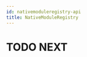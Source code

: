 ```yaml
---
id: nativemoduleregistry-api
title: NativeModuleRegistry
---
```


# TODO NEXT


<!-- // Copyright (c) Microsoft Corporation. All rights reserved.
// Licensed under the MIT License.

import "NativeModuleBase.idl";

namespace Microsoft.ReactNative.Bridge
{
  [webhosthidden]
  runtimeclass NativeModuleRegistry 
  {
    NativeModuleRegistry();
    NativeModuleRegistry(IVectorView<NativeModuleBase> modules);
    IVectorView<NativeModuleBase> Modules { get; };
  }
} -->
